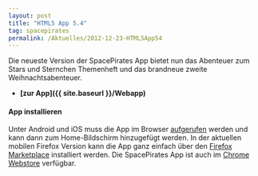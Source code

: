 ```yaml
---
layout: post
title: "HTML5 App 5.4"
tag: spacepirates
permalink: /Aktuelles/2012-12-23-HTML5App54
---
```


Die neueste Version der SpacePirates App bietet nun das Abenteuer zum Stars und Sternchen Themenheft und das brandneue zweite Weihnachtsabenteuer.

- **[zur App]({{ site.baseurl }}/Webapp)**

#### App installieren

Unter Android und iOS muss die App im Browser [aufgerufen](http:/spapp.jcgames.de/) werden und kann dann zum Home-Bildschirm hinzugefügt werden. In der aktuellen mobilen Firefox Version kann die App ganz einfach über den [Firefox Marketplace](https:/marketplace.firefox.com/app/spacepirates/) installiert werden. Die SpacePirates App ist auch im [Chrome Webstore](https:/chrome.google.com/webstore/detail/spacepirates/nlbibgdekgplbjbcnpgegjgnclolhimf) verfügbar.


